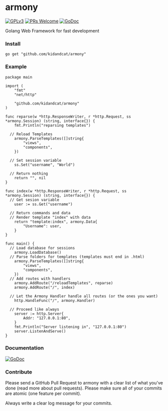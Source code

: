 # armony 
[![GPLv3](https://img.shields.io/aur/license/yaourt.svg)](LICENSE) [![PRs Welcome](https://img.shields.io/badge/PRs-welcome-brightgreen.svg)](README.md#contribute) [![GoDoc](https://godoc.org/github.com/kidandcat/armony?status.svg)](https://godoc.org/github.com/kidandcat/armony)

Golang Web Framework for fast development

### Install

```
go get "github.com/kidandcat/armony"
```

### Example
```
package main

import (
	"fmt"
	"net/http"

	"github.com/kidandcat/armony"
)

func reparse(w *http.ResponseWriter, r *http.Request, ss *armony.Session) (string, interface{}) {
	fmt.Println("reparsing templates")

  // Reload Templates
	armony.ParseTemplates([]string{
		"views",
		"components",
	})

  // Set session variable
	ss.Set("username", "World")

  // Return nothing
	return "", nil
}

func index(w *http.ResponseWriter, r *http.Request, ss *armony.Session) (string, interface{}) {
  // Get sesion variable
	user := ss.Get("username")
  
  // Return commands and data
  // Render template "index" with data 
	return "template:index", armony.Data{
		"Username": user,
	}
}

func main() {
  // Load database for sessions
	armony.LoadDatabase()
  // Parse folders for templates (templates must end in .html)
	armony.ParseTemplates([]string{
		"views",
		"components",
	})
  // Add routes with handlers
	armony.AddRoute("/reloadTemplates", reparse)
	armony.AddRoute("/", index)

  // Let the Armony Handler handle all routes (or the ones you want)
	http.HandleFunc("/", armony.Handler)

  // Proceed like always
	server := http.Server{
		Addr: "127.0.0.1:80",
	}
	fmt.Println("Server listening in", "127.0.0.1:80")
	server.ListenAndServe()
}

```

### Documentation

[![GoDoc](https://godoc.org/github.com/kidandcat/armony?status.svg)](https://godoc.org/github.com/kidandcat/armony)

### Contribute

Please send a GitHub Pull Request to armony with a clear list of what you've done (read more about pull requests). Please make sure all of your commits are atomic (one feature per commit).

Always write a clear log message for your commits.
